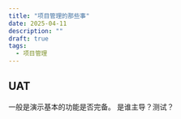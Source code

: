 ```yaml
---
title: "项目管理的那些事"
date: 2025-04-11
description: ""
draft: true
tags:
  - 项目管理
---
```


## UAT

一般是演示基本的功能是否完备。 是谁主导？测试？


